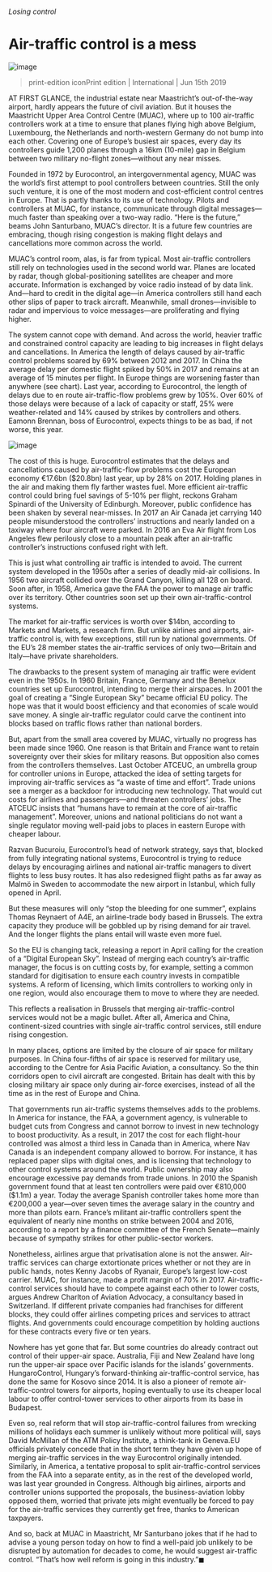 ###### Losing control
# Air-traffic control is a mess 
![image](images/20190615_IRP001_0.jpg) 
> print-edition iconPrint edition | International | Jun 15th 2019 
AT FIRST GLANCE, the industrial estate near Maastricht’s out-of-the-way airport, hardly appears the future of civil aviation. But it houses the Maastricht Upper Area Control Centre (MUAC), where up to 100 air-traffic controllers work at a time to ensure that planes flying high above Belgium, Luxembourg, the Netherlands and north-western Germany do not bump into each other. Covering one of Europe’s busiest air spaces, every day its controllers guide 1,200 planes through a 16km (10-mile) gap in Belgium between two military no-flight zones—without any near misses. 
Founded in 1972 by Eurocontrol, an intergovernmental agency, MUAC was the world’s first attempt to pool controllers between countries. Still the only such venture, it is one of the most modern and cost-efficient control centres in Europe. That is partly thanks to its use of technology. Pilots and controllers at MUAC, for instance, communicate through digital messages—much faster than speaking over a two-way radio. “Here is the future,” beams John Santurbano, MUAC’s director. It is a future few countries are embracing, though rising congestion is making flight delays and cancellations more common across the world. 
MUAC’s control room, alas, is far from typical. Most air-traffic controllers still rely on technologies used in the second world war. Planes are located by radar, though global-positioning satellites are cheaper and more accurate. Information is exchanged by voice radio instead of by data link. And—hard to credit in the digital age—in America controllers still hand each other slips of paper to track aircraft. Meanwhile, small drones—invisible to radar and impervious to voice messages—are proliferating and flying higher. 
The system cannot cope with demand. And across the world, heavier traffic and constrained control capacity are leading to big increases in flight delays and cancellations. In America the length of delays caused by air-traffic control problems soared by 69% between 2012 and 2017. In China the average delay per domestic flight spiked by 50% in 2017 and remains at an average of 15 minutes per flight. In Europe things are worsening faster than anywhere (see chart). Last year, according to Eurocontrol, the length of delays due to en route air-traffic-flow problems grew by 105%. Over 60% of those delays were because of a lack of capacity or staff, 25% were weather-related and 14% caused by strikes by controllers and others. Eamonn Brennan, boss of Eurocontrol, expects things to be as bad, if not worse, this year. 
![image](images/20190615_IRC238.png) 
The cost of this is huge. Eurocontrol estimates that the delays and cancellations caused by air-traffic-flow problems cost the European economy €17.6bn ($20.8bn) last year, up by 28% on 2017. Holding planes in the air and making them fly farther wastes fuel. More efficient air-traffic control could bring fuel savings of 5-10% per flight, reckons Graham Spinardi of the University of Edinburgh. Moreover, public confidence has been shaken by several near-misses. In 2017 an Air Canada jet carrying 140 people misunderstood the controllers’ instructions and nearly landed on a taxiway where four aircraft were parked. In 2016 an Eva Air flight from Los Angeles flew perilously close to a mountain peak after an air-traffic controller’s instructions confused right with left. 
This is just what controlling air traffic is intended to avoid. The current system developed in the 1950s after a series of deadly mid-air collisions. In 1956 two aircraft collided over the Grand Canyon, killing all 128 on board. Soon after, in 1958, America gave the FAA the power to manage air traffic over its territory. Other countries soon set up their own air-traffic-control systems. 
The market for air-traffic services is worth over $14bn, according to Markets and Markets, a research firm. But unlike airlines and airports, air-traffic control is, with few exceptions, still run by national governments. Of the EU’s 28 member states the air-traffic services of only two—Britain and Italy—have private shareholders. 
The drawbacks to the present system of managing air traffic were evident even in the 1950s. In 1960 Britain, France, Germany and the Benelux countries set up Eurocontrol, intending to merge their airspaces. In 2001 the goal of creating a “Single European Sky” became official EU policy. The hope was that it would boost efficiency and that economies of scale would save money. A single air-traffic regulator could carve the continent into blocks based on traffic flows rather than national borders. 
But, apart from the small area covered by MUAC, virtually no progress has been made since 1960. One reason is that Britain and France want to retain sovereignty over their skies for military reasons. But opposition also comes from the controllers themselves. Last October ATCEUC, an umbrella group for controller unions in Europe, attacked the idea of setting targets for improving air-traffic services as “a waste of time and effort”. Trade unions see a merger as a backdoor for introducing new technology. That would cut costs for airlines and passengers—and threaten controllers’ jobs. The ATCEUC insists that “humans have to remain at the core of air-traffic management”. Moreover, unions and national politicians do not want a single regulator moving well-paid jobs to places in eastern Europe with cheaper labour. 
Razvan Bucuroiu, Eurocontrol’s head of network strategy, says that, blocked from fully integrating national systems, Eurocontrol is trying to reduce delays by encouraging airlines and national air-traffic managers to divert flights to less busy routes. It has also redesigned flight paths as far away as Malmö in Sweden to accommodate the new airport in Istanbul, which fully opened in April. 
But these measures will only “stop the bleeding for one summer”, explains Thomas Reynaert of A4E, an airline-trade body based in Brussels. The extra capacity they produce will be gobbled up by rising demand for air travel. And the longer flights the plans entail will waste even more fuel. 
So the EU is changing tack, releasing a report in April calling for the creation of a “Digital European Sky”. Instead of merging each country’s air-traffic manager, the focus is on cutting costs by, for example, setting a common standard for digitisation to ensure each country invests in compatible systems. A reform of licensing, which limits controllers to working only in one region, would also encourage them to move to where they are needed. 
This reflects a realisation in Brussels that merging air-traffic-control services would not be a magic bullet. After all, America and China, continent-sized countries with single air-traffic control services, still endure rising congestion. 
In many places, options are limited by the closure of air space for military purposes. In China four-fifths of air space is reserved for military use, according to the Centre for Asia Pacific Aviation, a consultancy. So the thin corridors open to civil aircraft are congested. Britain has dealt with this by closing military air space only during air-force exercises, instead of all the time as in the rest of Europe and China. 
That governments run air-traffic systems themselves adds to the problems. In America for instance, the FAA, a government agency, is vulnerable to budget cuts from Congress and cannot borrow to invest in new technology to boost productivity. As a result, in 2017 the cost for each flight-hour controlled was almost a third less in Canada than in America, where Nav Canada is an independent company allowed to borrow. For instance, it has replaced paper slips with digital ones, and is licensing that technology to other control systems around the world. Public ownership may also encourage excessive pay demands from trade unions. In 2010 the Spanish government found that at least ten controllers were paid over €810,000 ($1.1m) a year. Today the average Spanish controller takes home more than €200,000 a year—over seven times the average salary in the country and more than pilots earn. France’s militant air-traffic controllers spent the equivalent of nearly nine months on strike between 2004 and 2016, according to a report by a finance committee of the French Senate—mainly because of sympathy strikes for other public-sector workers. 
Nonetheless, airlines argue that privatisation alone is not the answer. Air-traffic services can charge extortionate prices whether or not they are in public hands, notes Kenny Jacobs of Ryanair, Europe’s largest low-cost carrier. MUAC, for instance, made a profit margin of 70% in 2017. Air-traffic-control services should have to compete against each other to lower costs, argues Andrew Charlton of Aviation Advocacy, a consultancy based in Switzerland. If different private companies had franchises for different blocks, they could offer airlines competing prices and services to attract flights. And governments could encourage competition by holding auctions for these contracts every five or ten years. 
Nowhere has yet gone that far. But some countries do already contract out control of their upper-air space. Australia, Fiji and New Zealand have long run the upper-air space over Pacific islands for the islands’ governments. HungaroControl, Hungary’s forward-thinking air-traffic-control service, has done the same for Kosovo since 2014. It is also a pioneer of remote air-traffic-control towers for airports, hoping eventually to use its cheaper local labour to offer control-tower services to other airports from its base in Budapest. 
Even so, real reform that will stop air-traffic-control failures from wrecking millions of holidays each summer is unlikely without more political will, says David McMillan of the ATM Policy Institute, a think-tank in Geneva.EU officials privately concede that in the short term they have given up hope of merging air-traffic services in the way Eurocontrol originally intended. Similarly, in America, a tentative proposal to split air-traffic-control services from the FAA into a separate entity, as in the rest of the developed world, was last year grounded in Congress. Although big airlines, airports and controller unions supported the proposals, the business-aviation lobby opposed them, worried that private jets might eventually be forced to pay for the air-traffic services they currently get free, thanks to American taxpayers. 
And so, back at MUAC in Maastricht, Mr Santurbano jokes that if he had to advise a young person today on how to find a well-paid job unlikely to be disrupted by automation for decades to come, he would suggest air-traffic control. “That’s how well reform is going in this industry.”◼ 
